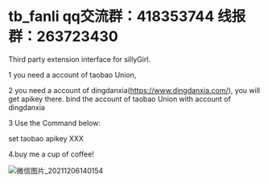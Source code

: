 # tb_fanli   qq交流群：418353744 线报群：263723430

Third party extension interface for sillyGirl.

1 you need a account of taobao Union,

2 you need a account of dingdanxia(https://www.dingdanxia.com/), you will get apikey there. 
bind the account of taobao Union with account of dingdanxia

3 Use the Command below:

set taobao apikey XXX

4.buy me a cup of coffee!

![微信图片_20211206140154](https://user-images.githubusercontent.com/22290807/144797795-c762d435-1670-446e-b323-177e529a5659.png)

